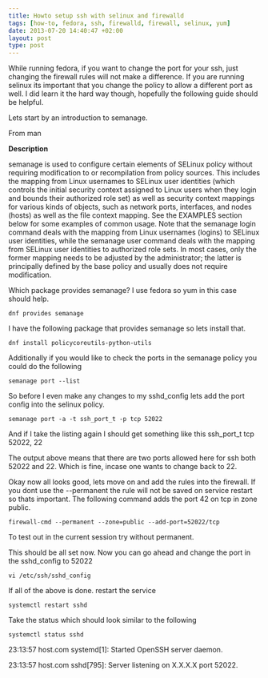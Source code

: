 ```yaml
---
title: Howto setup ssh with selinux and firewalld
tags: [how-to, fedora, ssh, firewalld, firewall, selinux, yum]
date: 2013-07-20 14:40:47 +02:00
layout: post
type: post
---
```





While running fedora, if you want to change the port for your ssh, just changing the firewall rules will not make a difference.
If you are running selinux its important that you change the policy to allow a different port as well. I did learn it the hard way though, hopefully the following guide should be helpful.

Lets start by an introduction to semanage.

From man

**Description**

semanage is used to configure certain elements of SELinux policy without requiring modification to or recompilation from policy sources. This includes the mapping from Linux usernames to SELinux user identities (which controls the initial security context assigned to Linux users when they login and bounds their authorized role set) as well as security context mappings for various kinds of objects, such as network ports, interfaces, and nodes (hosts) as well as the file context mapping. See the EXAMPLES section below for some examples of common usage. Note that the semanage login command deals with the mapping from Linux usernames (logins) to SELinux user identities, while the semanage user command deals with the mapping from SELinux user identities to authorized role sets. In most cases, only the former mapping needs to be adjusted by the administrator; the latter is principally defined by the base policy and usually does not require modification.


Which package provides semanage? I use fedora so yum in this case should help.


	dnf provides semanage


I have the following package that provides semanage so lets install that.


	dnf install policycoreutils-python-utils


Additionally if you would like to check the ports in the semanage policy you could do the following


	semanage port --list



So before I even make any changes to my sshd_config lets add the port config into the selinux policy.


	semanage port -a -t ssh_port_t -p tcp 52022


And if I take the listing again I should get something like this
ssh_port_t                     tcp      52022, 22

The output above means that there are two ports allowed here for ssh both 52022 and 22. Which is fine, incase one wants to change back to 22.

Okay now all looks good, lets move on and add the rules into the firewall. If you dont use the --permanent the rule will not be saved on service restart so thats important. The following command adds the port 42 on tcp in zone public.


	firewall-cmd --permanent --zone=public --add-port=52022/tcp

To test out in the current session try without permanent.

This should be all set now. Now you can go ahead and change the port in the sshd_config to 52022


	vi /etc/ssh/sshd_config


If all of the above is done. restart the service

	systemctl restart sshd


Take the status which should look similar to the following

	systemctl status sshd


23:13:57 host.com systemd[1]: Started OpenSSH server daemon.

23:13:57 host.com sshd[795]: Server listening on X.X.X.X port 52022.

